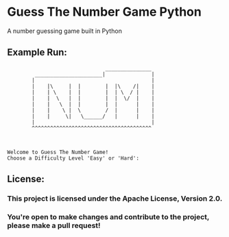 # Guess The Number Game Python

A number guessing game built in Python

## Example Run:
```
                                _______________    
         ______________________|               |   
        |                                      |   
        |    |\     |  |        |  |\    /|    |   
        |    | \    |  |        |  | \  / |    |   
        |    |  \   |  |        |  |  \/  |    |   
        |    |   \  |  |        |  |      |    |   
        |    |    \ |  \        /  |      |    |   
        |    |     \|   \______/   |      |    |   
        |                                      |   
        ^^^^^^^^^^^^^^^^^^^^^^^^^^^^^^^^^^^^^^^    



Welcome to Guess The Number Game!
Choose a Difficulty Level 'Easy' or 'Hard':  
```

## License:

### This project is licensed under the Apache License, Version 2.0. 
### You're open to make changes and contribute to the project, please make a pull request!